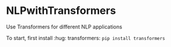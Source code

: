 # NLPwithTransformers
Use Transformers for different NLP applications

To start, first install :hug: transformers:
`pip install transformers`